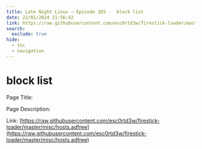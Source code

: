 ```yaml
---
title: Late Night Linux – Episode 265 -  block list
date: 22/01/2024 21:56:42
link: https://raw.githubusercontent.com/esc0rtd3w/firestick-loader/master/misc/hosts.adfree
search:
  exclude: true
hide:
  - toc
  - navigation
---
```


#  block list

Page Title: 

Page Description:  

Link: [https://raw.githubusercontent.com/esc0rtd3w/firestick-loader/master/misc/hosts.adfree](https://raw.githubusercontent.com/esc0rtd3w/firestick-loader/master/misc/hosts.adfree)